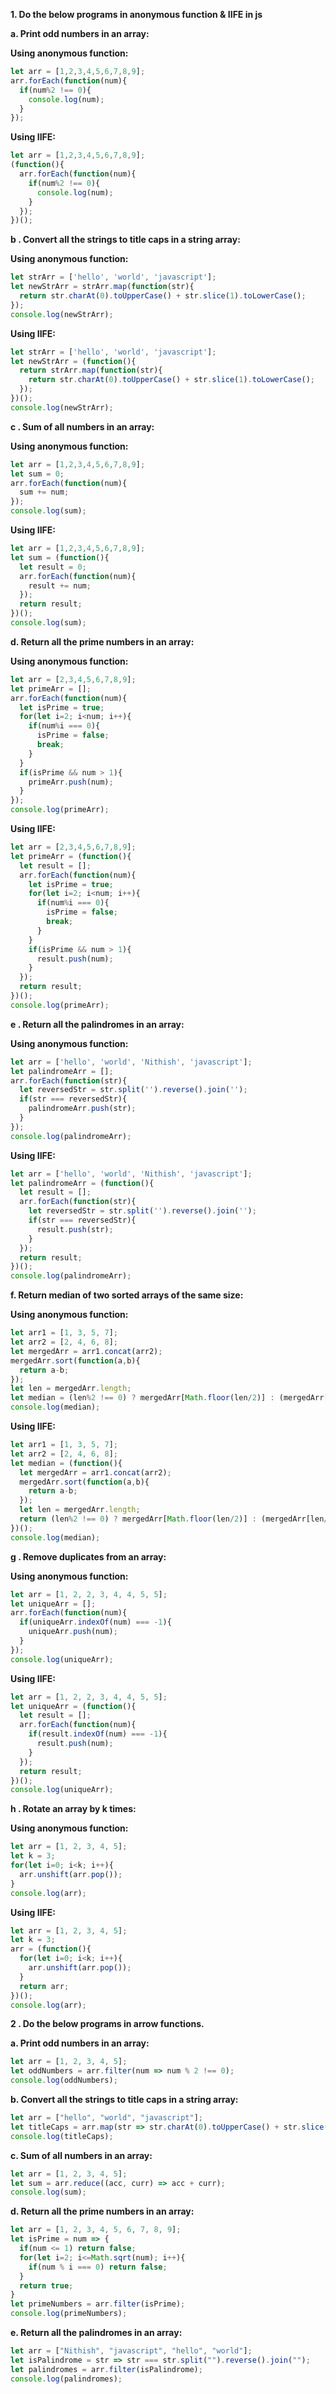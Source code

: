 **1. Do the below programs in anonymous function & IIFE in js**

**a. Print odd numbers in an array:**

 **Using anonymous function:**
 
```js
let arr = [1,2,3,4,5,6,7,8,9];
arr.forEach(function(num){
  if(num%2 !== 0){
    console.log(num);
  }
});

```

**Using IIFE:**

```js
let arr = [1,2,3,4,5,6,7,8,9];
(function(){
  arr.forEach(function(num){
    if(num%2 !== 0){
      console.log(num);
    }
  });
})();

```


**b . Convert all the strings to title caps in a string array:**

**Using anonymous function:**

```js
let strArr = ['hello', 'world', 'javascript'];
let newStrArr = strArr.map(function(str){
  return str.charAt(0).toUpperCase() + str.slice(1).toLowerCase();
});
console.log(newStrArr);

```

**Using IIFE:**

```js
let strArr = ['hello', 'world', 'javascript'];
let newStrArr = (function(){
  return strArr.map(function(str){
    return str.charAt(0).toUpperCase() + str.slice(1).toLowerCase();
  });
})();
console.log(newStrArr);

```

**c . Sum of all numbers in an array:**

**Using anonymous function:**

```js
let arr = [1,2,3,4,5,6,7,8,9];
let sum = 0;
arr.forEach(function(num){
  sum += num;
});
console.log(sum);

```

**Using IIFE:**

```js
let arr = [1,2,3,4,5,6,7,8,9];
let sum = (function(){
  let result = 0;
  arr.forEach(function(num){
    result += num;
  });
  return result;
})();
console.log(sum);

```

**d. Return all the prime numbers in an array:**

**Using anonymous function:**

```js
let arr = [2,3,4,5,6,7,8,9];
let primeArr = [];
arr.forEach(function(num){
  let isPrime = true;
  for(let i=2; i<num; i++){
    if(num%i === 0){
      isPrime = false;
      break;
    }
  }
  if(isPrime && num > 1){
    primeArr.push(num);
  }
});
console.log(primeArr);

```

**Using IIFE:**

```js
let arr = [2,3,4,5,6,7,8,9];
let primeArr = (function(){
  let result = [];
  arr.forEach(function(num){
    let isPrime = true;
    for(let i=2; i<num; i++){
      if(num%i === 0){
        isPrime = false;
        break;
      }
    }
    if(isPrime && num > 1){
      result.push(num);
    }
  });
  return result;
})();
console.log(primeArr);

```

**e . Return all the palindromes in an array:**

**Using anonymous function:**

```js
let arr = ['hello', 'world', 'Nithish', 'javascript'];
let palindromeArr = [];
arr.forEach(function(str){
  let reversedStr = str.split('').reverse().join('');
  if(str === reversedStr){
    palindromeArr.push(str);
  }
});
console.log(palindromeArr);

```

**Using IIFE:**

```js
let arr = ['hello', 'world', 'Nithish', 'javascript'];
let palindromeArr = (function(){
  let result = [];
  arr.forEach(function(str){
    let reversedStr = str.split('').reverse().join('');
    if(str === reversedStr){
      result.push(str);
    }
  });
  return result;
})();
console.log(palindromeArr);

```

**f. Return median of two sorted arrays of the same size:**

**Using anonymous function:**

```js
let arr1 = [1, 3, 5, 7];
let arr2 = [2, 4, 6, 8];
let mergedArr = arr1.concat(arr2);
mergedArr.sort(function(a,b){
  return a-b;
});
let len = mergedArr.length;
let median = (len%2 !== 0) ? mergedArr[Math.floor(len/2)] : (mergedArr[len/2 - 1] + mergedArr[len/2]) / 2;
console.log(median);

```

**Using IIFE:**

```js
let arr1 = [1, 3, 5, 7];
let arr2 = [2, 4, 6, 8];
let median = (function(){
  let mergedArr = arr1.concat(arr2);
  mergedArr.sort(function(a,b){
    return a-b;
  });
  let len = mergedArr.length;
  return (len%2 !== 0) ? mergedArr[Math.floor(len/2)] : (mergedArr[len/2 - 1] + mergedArr[len/2]) / 2;
})();
console.log(median);

```

**g . Remove duplicates from an array:**

**Using anonymous function:**

```js
let arr = [1, 2, 2, 3, 4, 4, 5, 5];
let uniqueArr = [];
arr.forEach(function(num){
  if(uniqueArr.indexOf(num) === -1){
    uniqueArr.push(num);
  }
});
console.log(uniqueArr);

```

**Using IIFE:**

```js
let arr = [1, 2, 2, 3, 4, 4, 5, 5];
let uniqueArr = (function(){
  let result = [];
  arr.forEach(function(num){
    if(result.indexOf(num) === -1){
      result.push(num);
    }
  });
  return result;
})();
console.log(uniqueArr);

```

**h . Rotate an array by k times:**

**Using anonymous function:**

```js
let arr = [1, 2, 3, 4, 5];
let k = 3;
for(let i=0; i<k; i++){
  arr.unshift(arr.pop());
}
console.log(arr);

```

**Using IIFE:**

```js
let arr = [1, 2, 3, 4, 5];
let k = 3;
arr = (function(){
  for(let i=0; i<k; i++){
    arr.unshift(arr.pop());
  }
  return arr;
})();
console.log(arr);

```


**2 . Do the below programs in arrow functions.**

**a. Print odd numbers in an array:**

```js
let arr = [1, 2, 3, 4, 5];
let oddNumbers = arr.filter(num => num % 2 !== 0);
console.log(oddNumbers);

```

**b.  Convert all the strings to title caps in a string array:**

```js
let arr = ["hello", "world", "javascript"];
let titleCaps = arr.map(str => str.charAt(0).toUpperCase() + str.slice(1).toLowerCase());
console.log(titleCaps);

```

**c. Sum of all numbers in an array:**

```js
let arr = [1, 2, 3, 4, 5];
let sum = arr.reduce((acc, curr) => acc + curr);
console.log(sum);

```

**d. Return all the prime numbers in an array:**

```js
let arr = [1, 2, 3, 4, 5, 6, 7, 8, 9];
let isPrime = num => {
  if(num <= 1) return false;
  for(let i=2; i<=Math.sqrt(num); i++){
    if(num % i === 0) return false;
  }
  return true;
}
let primeNumbers = arr.filter(isPrime);
console.log(primeNumbers);

```

**e. Return all the palindromes in an array:**

```js
let arr = ["Nithish", "javascript", "hello", "world"];
let isPalindrome = str => str === str.split("").reverse().join("");
let palindromes = arr.filter(isPalindrome);
console.log(palindromes);

```
